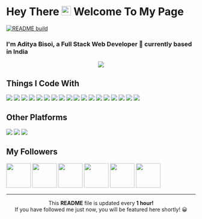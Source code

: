 # Hey There <img src="https://media.giphy.com/media/hvRJCLFzcasrR4ia7z/giphy.gif" width="25px"> Welcome To My Page

[![README build](https://github.com/adityabisoi/adityabisoi/workflows/README%20build/badge.svg)](https://github.com/adityabisoi/adityabisoi/actions)

### I'm Aditya Bisoi, a Full Stack Web Developer 🚀 currently based in India

<p align="center">
    <img src="https://media.giphy.com/media/1JduApoDuoMuCGdP6s/giphy.gif" />
</p>

## Things I Code With
<p>
    <img
        src="https://img.shields.io/badge/node.js%20-%2343853D.svg?&style=for-the-badge&logo=node.js&logoColor=white" />
    <img
        src="https://img.shields.io/badge/javascript%20-%23323330.svg?&style=for-the-badge&logo=javascript&logoColor=%23F7DF1E" />
    <img src="https://img.shields.io/badge/html5%20-%23E34F26.svg?&style=for-the-badge&logo=html5&logoColor=white" />
    <img src="https://img.shields.io/badge/css3%20-%231572B6.svg?&style=for-the-badge&logo=css3&logoColor=white" /> <img
        src="https://img.shields.io/badge/python%20-%2314354C.svg?&style=for-the-badge&logo=python&logoColor=white" />
    <img src="https://img.shields.io/badge/c%20-%2300599C.svg?&style=for-the-badge&logo=c&logoColor=white" /> <img
        src="https://img.shields.io/badge/java-%23ED8B00.svg?&style=for-the-badge&logo=java&logoColor=white" /> <img
        src="https://img.shields.io/badge/php-%23777BB4.svg?&style=for-the-badge&logo=php&logoColor=white" /> <img
        src="https://img.shields.io/badge/react%20-%2320232a.svg?&style=for-the-badge&logo=react&logoColor=%2361DAFB" />
    <img
        src="https://img.shields.io/badge/react_native%20-%2320232a.svg?&style=for-the-badge&logo=react&logoColor=%2361DAFB" />
    <img src="https://img.shields.io/badge/django%20-%23092E20.svg?&style=for-the-badge&logo=django&logoColor=white" />
    <img src="https://img.shields.io/badge/flask%20-%23000.svg?&style=for-the-badge&logo=flask&logoColor=white" /> <img
        src="https://img.shields.io/badge/webpack%20-%238DD6F9.svg?&style=for-the-badge&logo=webpack&logoColor=black" />
    <img src="https://img.shields.io/badge/heroku%20-%23430098.svg?&style=for-the-badge&logo=heroku&logoColor=white" />
    <img
        src="https://img.shields.io/badge/postgres-%23316192.svg?&style=for-the-badge&logo=postgresql&logoColor=white" />
    <img src="https://img.shields.io/badge/mysql-%2300f.svg?&style=for-the-badge&logo=mysql&logoColor=white" /> <img
        src="https://img.shields.io/badge/MongoDB-%234ea94b.svg?&style=for-the-badge&logo=mongodb&logoColor=white" />
    <img src="https://img.shields.io/badge/docker%20-%230db7ed.svg?&style=for-the-badge&logo=docker&logoColor=white" />

</p>

## Other Platforms

<p>
    <a href="https://www.linkedin.com/in/adityabisoi/"><img
            src="https://img.shields.io/badge/linkedin-%230077B5.svg?&style=for-the-badge&logo=linkedin&logoColor=white" /></a>
    <a href="https://medium.com/@adityabisoi1999"><img
            src="https://img.shields.io/badge/medium-%2312100E.svg?&style=for-the-badge&logo=medium&logoColor=white" /></a>
    <a href="https://gitlab.com/adityabisoi/"><img
            src="https://img.shields.io/badge/gitlab-%23330f63.svg?&style=for-the-badge&logo=gitlab&logoColor=white" /></a>
</p>

## My Followers
 <a href="https://github.com/satwikn07"><img
        src="https://avatars1.githubusercontent.com/u/45070931?v=4" width=65px /></a>  <a href="https://github.com/arteevraina"><img
        src="https://avatars0.githubusercontent.com/u/43968121?v=4" width=65px /></a>  <a href="https://github.com/hrushikesh-git"><img
        src="https://avatars0.githubusercontent.com/u/65762074?v=4" width=65px /></a>  <a href="https://github.com/Chirag321ratvekar"><img
        src="https://avatars0.githubusercontent.com/u/44314055?v=4" width=65px /></a>  <a href="https://github.com/FAIZ113"><img
        src="https://avatars0.githubusercontent.com/u/60294451?v=4" width=65px /></a>  <a href="https://github.com/subhangi2731"><img
        src="https://avatars0.githubusercontent.com/u/53938490?v=4" width=65px /></a> 

-----------
<p align="center">This <b>README</b> file is updated every <b>1 hour!</b><br>If you have followed me just now, you will be featured here shortly! 😀</p>

<!-- <br>Last updated ⏲ <i>10/8/2020, 10:04:31 AM</i> -->
